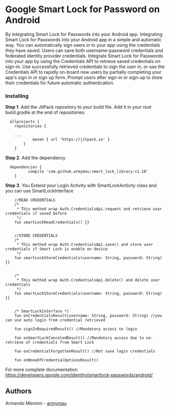 # Google Smart Lock for Password on Android

By integrating Smart Lock for Passwords into your Android app.
Integrating Smart Lock for Passwords into your Android app in a simple and automatic way.
You can automatically sign users in to your app using the credentials they have saved. Users can save both username-password credentials and federated identity provider credentials.
Integrate Smart Lock for Passwords into your app by using the Credentials API to retrieve saved credentials on sign-in. Use successfully retrieved credentials to sign the user in, or use the Credentials API to rapidly on-board new users by partially completing your app's sign in or sign up form. Prompt users after sign-in or sign-up to store their credentials for future automatic authentication.


### Installing

**Step 1**. Add the JitPack repository to your build file.
Add it in your root build.gradle at the end of repositories:
 
```
  allprojects {
  	repositories {
		
    ...
			maven { url 'https://jitpack.io' }
		}
	}
```

**Step 2**. Add the dependency

```	
  dependencies {
	      compile 'com.github.armymau:smart_lock_library:v1.10'
	}
```

**Step 3**. You Extend your Login Activity with SmartLockActivity class and you can use SmartLockInterface

```	
    //READ CREDENTIALS
    /*
     * This method wrap Auth.CredentialsApi.request and retrieve user credentials if saved before
     */
    fun smartLockReadCredentials() {}
    

    //STORE CREDENTIALS
    /*
     * This method wrap Auth.CredentialsApi.save() and store user credentials if Smart Lock is enable on device
     */
    fun smartLockStoreCredentials(username: String, password: String) {}
    

    /*
     * This method wrap Auth.CredentialsApi.delete() and delete user credentials
     */
    fun smartLockStoreCredentials(username: String, password: String) {}
    
    
    /* SmartLockInterface */
    fun onCredentialsResult(username: String, password: String) //you can use auto login from credential retrieved

    fun signInRequiredResult() //Mandatory access to login

    fun onSmartLockCanceledResult() //Mandatory access due to no-retrieve of credentials from Smart Lock

    fun onCredentialForgottenResult() //Not save login credentials

    fun onNoneOfCredentialOptionsResult()
```
   
For more complete documentation 
https://developers.google.com/identity/smartlock-passwords/android/

## Authors
Armando Mennini  - [armymau](https://github.com/armymau)
